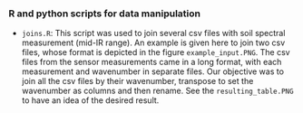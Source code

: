 ### R and python scripts for data manipulation


- `joins.R`: This script was used to join several csv files with soil spectral measurement (mid-IR range). An example is given here to join two csv files, whose format is depicted in the figure `example_input.PNG`. The csv files from the sensor measurements came in a long format, with each measurement and wavenumber in separate files. Our objective was to join all the csv files by their wavenumber, transpose to set the wavenumber as columns and then rename. See the `resulting_table.PNG` to have an idea of the desired result. 
